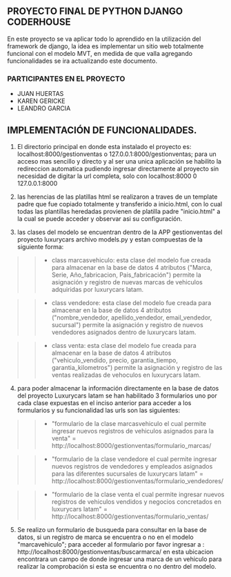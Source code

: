 ## PROYECTO FINAL DE PYTHON DJANGO CODERHOUSE

En este proyecto se va aplicar todo lo aprendido en la utilización del framework de django, la idea es implementar un sitio web totalmente funcional con el modelo MVT, en medida de que valla agregando funcionalidades se ira actualizando este documento.

### PARTICIPANTES EN EL PROYECTO

* JUAN HUERTAS
* KAREN GERICKE
* LEANDRO GARCIA

## IMPLEMENTACIÓN DE FUNCIONALIDADES.

1. El directorio principal en donde esta instalado el proyecto es: localhost:8000/gestionventas o 127.0.0.1:8000/gestionventas; para un acceso mas sencillo y directo y al ser una unica aplicación se habilito la redireccion automatica pudiendo ingresar directamente al proyecto sin necesidad de digitar la url completa, solo con localhost:8000 0 127.0.0.1:8000

2. las herencias de las platillas html se realizaron a traves de un template padre que fue copiado totalmente y transferido a inicio.html, con lo cual todas las plantillas heredadas provienen de platilla padre "inicio.html" a la cual se puede acceder y observar asi su configuración.

3. las clases del modelo se encuentran dentro de la APP gestionventas del proyecto luxurycars archivo models.py y estan compuestas de la siguiente forma:

>> * class marcasvehiculo: esta clase del modelo fue creada para almacenar en la base de datos 4 atributos ("Marca, Serie, Año_fabricacion, Pais_fabricación") permite la asignación y registro de nuevas marcas de vehiculos adquiridas por luxurycars latam.

>> * class vendedore: esta clase del modelo fue creada para almacenar en la base de datos 4 atributos ("nombre_vendedor, apellido_vendedor, email_vendedor, sucursal") permite la asignación y registro de nuevos vendedores asignados dentro de luxurycars latam.

>> * class venta: esta clase del modelo fue creada para almacenar en la base de datos 4 atributos ("vehiculo_vendido, precio, garantia_tiempo, garantia_kilometros") permite la asignación y registro de las ventas realizadas de vehoculos en luxurycars latam.

4. para poder almacenar la información directamente en la base de datos del proyecto Luxurycars latam se han habilitado 3 formularios uno por cada clase expuestas en el inciso anterior para acceder a los formularios y su funcionalidad las urls son las siguientes:

>> * "formulario de la clase marcasvehiculo el cual permite ingresar nuevos registros de vehiculos asignados para la venta" = http://localhost:8000/gestionventas/formulario_marcas/

>> * "formulario de la clase vendedore el cual permite ingresar nuevos registros de vendedores y empleados asignados para las diferentes sucursales de luxurycars latam" = http://localhost:8000/gestionventas/formulario_vendedores/

>> * "formulario de la clase venta el cual permite ingresar nuevos registros de vehiculos vendidos y negocios concretados en luxurycars latam" = http://localhost:8000/gestionventas/formulario_ventas/

5. Se realizo un formulario de busqueda para consultar en la base de datos, si un registro de marca se encuentra o no en el modelo "marcavehiculo"; para acceder al formulario por favor ingresar a : http://localhost:8000/gestionventas/buscarmarca/ en esta ubicacion encontrara un campo de donde ingresar una marca de un vehiculo para realizar la comprobación si esta se encuentra o no dentro del modelo.